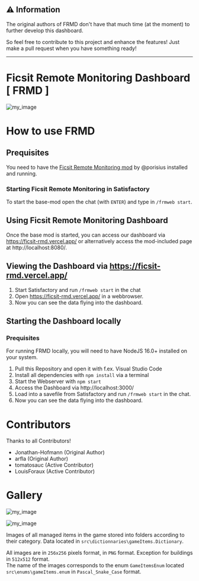 ## ⚠ Information

The original authors of FRMD don't have that much time (at the moment) to further develop this dashboard.

So feel free to contribute to this project and enhance the features! Just make a pull request when you have something ready!

---

# Ficsit Remote Monitoring Dashboard [ FRMD ]
![my_image](./docs/assets/header_image.png)

# How to use FRMD 
## Prequisites
You need to have the [Ficsit Remote Monitoring mod](https://ficsit.app/mod/FicsitRemoteMonitoring) by @porisius installed and running.
### Starting Ficsit Remote Monitoring in Satisfactory
To start the base-mod open the chat (with `ENTER`) and type in `/frmweb start`.

## Using Ficsit Remote Monitoring Dashboard
Once the base mod is started, you can access our dashboard via https://ficsit-rmd.vercel.app/ or alternatively access the mod-included page at http://localhost:8080/. 

## Viewing the Dashboard via https://ficsit-rmd.vercel.app/
1. Start Satisfactory and run `/frmweb start` in the chat
2. Open https://ficsit-rmd.vercel.app/ in a webbrowser.
2. Now you can see the data flying into the dashboard.

## Starting the Dashboard locally
### Prequisites
For running FRMD locally, you will need to have NodeJS 16.0+ installed on your system.

1. Pull this Repository and open it with f.ex. Visual Studio Code
2. Install all dependencies with `npm install` via a terminal
2. Start the Webserver with `npm start`
3. Access the Dashboard via http://localhost:3000/
4. Load into a savefile from Satisfactory and run `/frmweb start` in the chat. 
5. Now you can see the data flying into the dashboard.

# Contributors
Thanks to all Contributors!
- Jonathan-Hofmann (Original Author)
- arfla (Original Author)
- tomatosauc (Active Contributor)
- LouisForaux (Active Contributor)

# Gallery
![my_image](./docs/assets/Frame%201592.png)

![my_image](./docs/assets/Frame%201593.png)

Images of all managed items in the game stored into folders according to their category. Data located in `src\dictionnaries\gameItems.Dictionary`.

All images are in `256x256` pixels format, in `PNG` format. Exception for buildings in `512x512` format.  
The name of the images corresponds to the enum `GameItemsEnum` located `src\enums\gameItems.enum` in `Pascal_Snake_Case` format.
